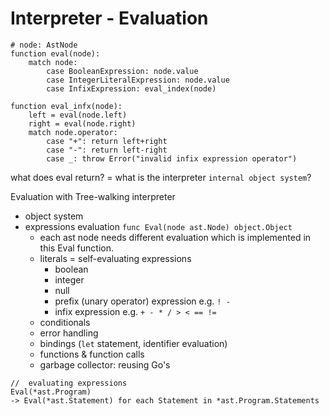 # Interpreter - Evaluation

```pseudocode
# node: AstNode
function eval(node): 
    match node:
        case BooleanExpression: node.value
        case IntegerLiteralExpression: node.value
        case InfixExpression: eval_index(node)

function eval_infx(node):
    left = eval(node.left)
    right = eval(node.right)
    match node.operator:
        case "+": return left+right
        case "-": return left-right
        case _: throw Error("invalid infix expression operator")
```

what does eval return? = what is the interpreter `internal object system`?

Evaluation with Tree-walking interpreter
- object system
- expressions evaluation `func Eval(node ast.Node) object.Object`
    - each ast node needs different evaluation which is implemented in this Eval function.
    - literals = self-evaluating expressions
        - boolean
        - integer
        - null
        - prefix (unary operator) expression e.g. `! -`
        - infix expression e.g. `+ - * / > < == !=`
    - conditionals
    - error handling
    - bindings (`let` statement, identifier evaluation)
    - functions & function calls
    - garbage collector: reusing Go's

``` 
//  evaluating expressions
Eval(*ast.Program)
-> Eval(*ast.Statement) for each Statement in *ast.Program.Statements
```
